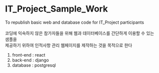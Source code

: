 # IT_Project_Sample_Work
To republish basic web and database code for IT_Project participants<br><br>
코딩에 익숙하지 않은 참가자들을 위해 웹과 데이터베이스를 간단하게 이용할 수 있는 샘플을<br>제공하기 위하여 인적사항 관리 웹페이지를 제작하는 것을 목적으로 한다

1. front-end : react
2. back-end : django
3. database : postgresql
